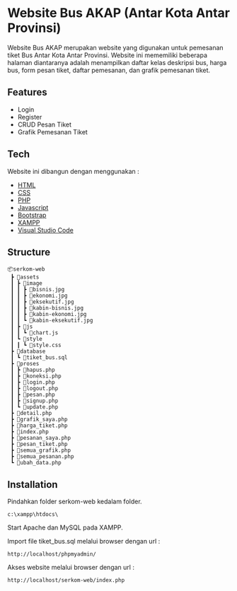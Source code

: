 # Website Bus AKAP (Antar Kota Antar Provinsi)
Website Bus AKAP merupakan website yang digunakan untuk pemesanan tiket Bus Antar Kota Antar Provinsi. Website ini mememiliki beberapa halaman diantaranya adalah menampilkan daftar kelas deskripsi bus, harga bus, form pesan tiket, daftar pemesanan, dan grafik pemesanan tiket.

## Features
- Login
- Register
- CRUD Pesan Tiket
- Grafik Pemesanan Tiket

## Tech
Website ini dibangun dengan menggunakan :
- [HTML](https://html.com/)
- [CSS](https://www.w3.org/Style/CSS/Overview.en.html)
- [PHP](https://www.php.net/)
- [Javascript](https://www.javascript.com/)
- [Bootstrap](https://getbootstrap.com/)
- [XAMPP](https://www.apachefriends.org/download.html)
- [Visual Studio Code](https://code.visualstudio.com/)

## Structure
```
📦serkom-web
 ┣ 📂assets
 ┃ ┣ 📂image
 ┃ ┃ ┣ 📜bisnis.jpg
 ┃ ┃ ┣ 📜ekonomi.jpg
 ┃ ┃ ┣ 📜eksekutif.jpg
 ┃ ┃ ┣ 📜kabin-bisnis.jpg
 ┃ ┃ ┣ 📜kabin-ekonomi.jpg
 ┃ ┃ ┗ 📜kabin-eksekutif.jpg
 ┃ ┣ 📂js
 ┃ ┃ ┗ 📜chart.js
 ┃ ┗ 📂style
 ┃ ┃ ┗ 📜style.css
 ┣ 📂database
 ┃ ┗ 📜tiket_bus.sql
 ┣ 📂proses
 ┃ ┣ 📜hapus.php
 ┃ ┣ 📜koneksi.php
 ┃ ┣ 📜login.php
 ┃ ┣ 📜logout.php
 ┃ ┣ 📜pesan.php
 ┃ ┣ 📜signup.php
 ┃ ┗ 📜update.php
 ┣ 📜detail.php
 ┣ 📜grafik_saya.php
 ┣ 📜harga_tiket.php
 ┣ 📜index.php
 ┣ 📜pesanan_saya.php
 ┣ 📜pesan_tiket.php
 ┣ 📜semua_grafik.php
 ┣ 📜semua_pesanan.php
 ┗ 📜ubah_data.php
 ```

## Installation
Pindahkan folder serkom-web kedalam folder.
```
c:\xampp\htdocs\
```
Start Apache dan MySQL pada XAMPP.

Import file tiket_bus.sql melalui browser dengan url : 
```
http://localhost/phpmyadmin/
```
Akses website melalui browser dengan url :
```
http://localhost/serkom-web/index.php
```